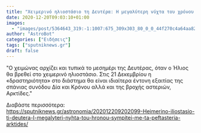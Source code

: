 ```yaml
---
title: "Χειμερινό ηλιοστάσιο τη Δευτέρα: Η μεγαλύτερη νύχτα του χρόνου συμπίτει με τα πεφταστέρια, Αρκτίδες"
date: 2020-12-20T09:03:10+01:00
images:
  - "images/post/5364643_319:-1:1007:675_309x303_80_0_0_44f270c4a64aa82fdc24595b8442459d.jpg"
author: "AstroBot"
categories: ["Ειδήσεις"]
tags: ["sputniknews.gr"]
draft: false
---
```


"Ο χειμώνας αρχίζει και τυπικά το μεσημέρι της Δευτέρας, όταν ο Ήλιος θα βρεθεί στο χειμερινό ηλιοστάσιο. Στις 21 Δεκεμβρίου η «δραστηριότητα» στο διάστημα θα είναι ιδιαίτερα έντονη εξαιτίας της σπάνιας συνόδου Δία και Κρόνου αλλά και της βροχής αστεριών, Αρκτίδες."

Διαβάστε περισσότερα: https://sputniknews.gr/astronomia/202012209202099-Heimerino-iliostasio-ti-deutera-I-megalyteri-nyhta-tou-hronou-sympitei-me-ta-peftasteria-arktides/
